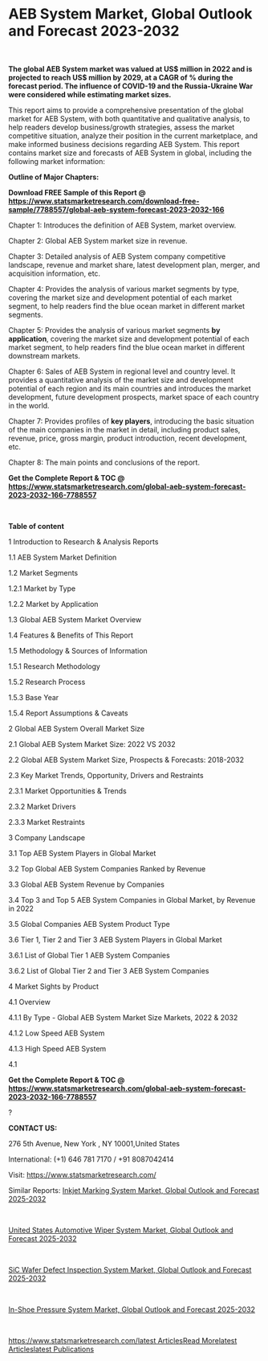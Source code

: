 <h1>AEB System Market, Global Outlook and Forecast 2023-2032</h1><br/><p><strong>The global AEB System market was valued at US$ million in 2022 and is projected to reach US$ million by 2029, at a <strong>CAGR</strong> of % during the forecast period. The influence of COVID-19 and the Russia-Ukraine War were considered while estimating market sizes.</strong></p>
 
 
 
 <p>This report aims to provide a comprehensive presentation of the global market for AEB System, with both quantitative and qualitative analysis, to help readers develop business/growth strategies, assess the market competitive situation, analyze their position in the current marketplace, and make informed business decisions regarding AEB System. This report contains market size and forecasts of AEB System in global, including the following market information:</p>
 
 
 
 <p><strong>Outline of Major Chapters:</strong></p>
 
 
 
 <p><strong>Download FREE Sample of this Report @ <a href="https://www.statsmarketresearch.com/download-free-sample/7788557/global-aeb-system-forecast-2023-2032-166">https://www.statsmarketresearch.com/download-free-sample/7788557/global-aeb-system-forecast-2023-2032-166</a></strong></p>
 
 
 
 <p>Chapter 1: Introduces the definition of AEB System, market overview.</p>
 
 
 
 <p>Chapter 2: Global AEB System market size in revenue.</p>
 
 
 
 <p>Chapter 3: Detailed analysis of AEB System company competitive landscape, revenue and market share, latest development plan, merger, and acquisition information, etc.</p>
 
 
 
 <p>Chapter 4: Provides the analysis of various market segments by type, covering the market size and development potential of each market segment, to help readers find the blue ocean market in different market segments.</p>
 
 
 
 <p>Chapter 5: Provides the analysis of various market segments <strong>by application</strong>, covering the market size and development potential of each market segment, to help readers find the blue ocean market in different downstream markets.</p>
 
 
 
 <p>Chapter 6: Sales of AEB System in regional level and country level. It provides a quantitative analysis of the market size and development potential of each region and its main countries and introduces the market development, future development prospects, market space of each country in the world.</p>
 
 
 
 <p>Chapter 7: Provides profiles of <strong>key players</strong>, introducing the basic situation of the main companies in the market in detail, including product sales, revenue, price, gross margin, product introduction, recent development, etc.</p>
 
 
 
 <p>Chapter 8: The main points and conclusions of the report.</p>
 
 
 
 <div><b>Get the Complete Report & TOC @ <a href="https://www.statsmarketresearch.com/global-aeb-system-forecast-2023-2032-166-7788557">https://www.statsmarketresearch.com/global-aeb-system-forecast-2023-2032-166-7788557</a></b></div>
 
 
 
 <p><br />
 
 <b>Table of content</b></p>
 
 
 
 <p>1 Introduction to Research & Analysis Reports<br />
 
 1.1 AEB System Market Definition<br />
 
 1.2 Market Segments<br />
 
 1.2.1 Market by Type<br />
 
 1.2.2 Market by Application<br />
 
 1.3 Global AEB System Market Overview<br />
 
 1.4 Features & Benefits of This Report<br />
 
 1.5 Methodology & Sources of Information<br />
 
 1.5.1 Research Methodology<br />
 
 1.5.2 Research Process<br />
 
 1.5.3 Base Year<br />
 
 1.5.4 Report Assumptions & Caveats<br />
 
 2 Global AEB System Overall Market Size<br />
 
 2.1 Global AEB System Market Size: 2022 VS 2032<br />
 
 2.2 Global AEB System Market Size, Prospects & Forecasts: 2018-2032<br />
 
 2.3 Key Market Trends, Opportunity, Drivers and Restraints<br />
 
 2.3.1 Market Opportunities & Trends<br />
 
 2.3.2 Market Drivers<br />
 
 2.3.3 Market Restraints<br />
 
 3 Company Landscape<br />
 
 3.1 Top AEB System Players in Global Market<br />
 
 3.2 Top Global AEB System Companies Ranked by Revenue<br />
 
 3.3 Global AEB System Revenue by Companies<br />
 
 3.4 Top 3 and Top 5 AEB System Companies in Global Market, by Revenue in 2022<br />
 
 3.5 Global Companies AEB System Product Type<br />
 
 3.6 Tier 1, Tier 2 and Tier 3 AEB System Players in Global Market<br />
 
 3.6.1 List of Global Tier 1 AEB System Companies<br />
 
 3.6.2 List of Global Tier 2 and Tier 3 AEB System Companies<br />
 
 4 Market Sights by Product<br />
 
 4.1 Overview<br />
 
 4.1.1 By Type - Global AEB System Market Size Markets, 2022 & 2032<br />
 
 4.1.2 Low Speed AEB System<br />
 
 4.1.3 High Speed AEB System<br />
 
 4.1</p>
 
 
 
 <div><b>Get the Complete Report & TOC @ <a href="https://www.statsmarketresearch.com/global-aeb-system-forecast-2023-2032-166-7788557">https://www.statsmarketresearch.com/global-aeb-system-forecast-2023-2032-166-7788557</a></b></div>
 
 
 
 <p>? </p>
 
 
 
 <p><b>CONTACT US:</b><br />
 
 276 5th Avenue, New York , NY 10001,United States<br />
 
 International: (+1) 646 781 7170 / +91 8087042414<br />
 
 Visit: <a href="https://www.statsmarketresearch.com/">https://www.statsmarketresearch.com/</a><br />
 
 Similar Reports: <a href="https://www.statsmarketresearch.com/global-aeb-system-forecast-2023-2032-166-7788557">Inkjet Marking System Market, Global Outlook and Forecast 2025-2032</a><br />
 
 <br />
 
 <a href="https://www.statsmarketresearch.com/global-aeb-system-forecast-2023-2032-166-7788557">United States Automotive Wiper System Market, Global Outlook and Forecast 2025-2032</a><br />
 
 <br />
 
 <a href="https://www.statsmarketresearch.com/global-aeb-system-forecast-2023-2032-166-7788557">SiC Wafer Defect Inspection System Market, Global Outlook and Forecast 2025-2032</a><br />
 
 <br />
 
 <a href="https://www.statsmarketresearch.com/global-aeb-system-forecast-2023-2032-166-7788557">In-Shoe Pressure System Market, Global Outlook and Forecast 2025-2032</a><br />
 
 <br />
 
 <a href="https://gyeongbokgung.com">https://www.statsmarketresearch.com/</a><a href="https://hallyeomaritime.com">latest Articles</a><a href="https://jingwansa.com">Read More</a><a href="https://nguoiviet.jp/">latest Articles</a><a href="https://www.intelmarketresearch.com/">latest Publications</a></p>